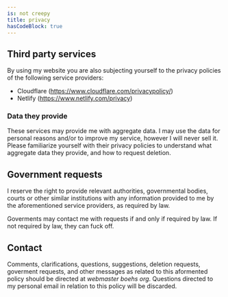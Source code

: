 ```yaml
---
is: not creepy
title: privacy
hasCodeBlock: true
---
```


## Third party services

By using my website you are also subjecting yourself to the privacy policies of the following service providers:

- Cloudflare (https://www.cloudflare.com/privacypolicy/)
- Netlify (https://www.netlify.com/privacy)

### Data they provide

These services may provide me with aggregate data. I may use the data for personal reasons and/or to improve my service, however I will never sell it. Please familiarize yourself with their privacy policies to understand what aggregate data they provide, and how to request deletion.

## Government requests

I reserve the right to provide relevant authorities, governmental bodies, courts or other similar institutions with any information provided to me by the aforementioned service providers, as required by law.

Goverments may contact me with requests if and only if required by law. If not required by law, they can fuck off.

## Contact

Comments, clarifications, questions, suggestions, deletion requests, goverment requests, and other messages as related to this aformented policy should be directed at *webmaster boehs org*. Questions directed to my personal email in relation to this policy will be discarded.